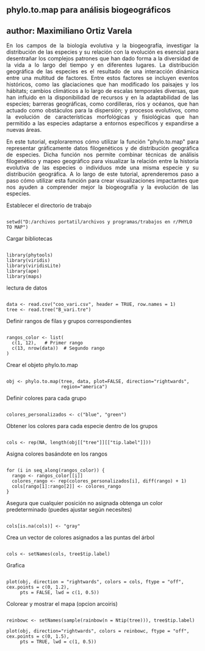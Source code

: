 
## phylo.to.map para análisis biogeográficos
## author: Maximiliano Ortiz Varela

<div style="text-align: justify">
En los campos de la biología evolutiva y la biogeografía, investigar la distribución de las especies y su relación con la evolución es esencial para desentrañar los complejos patrones que han dado forma a la diversidad de la vida a lo largo del tiempo y en diferentes lugares. La distribución geográfica de las especies es el resultado de una interacción dinámica entre una multitud de factores. Entre estos factores se incluyen eventos históricos, como las glaciaciones que han modificado los paisajes y los hábitats; cambios climáticos a lo largo de escalas temporales diversas, que han influido en la disponibilidad de recursos y en la adaptabilidad de las especies; barreras geográficas, como cordilleras, ríos y océanos, que han actuado como obstáculos para la dispersión; y procesos evolutivos, como la evolución de características morfológicas y fisiológicas que han permitido a las especies adaptarse a entornos específicos y expandirse a nuevas áreas.

En este tutorial, exploraremos cómo utilizar la función "phylo.to.map" para representar gráficamente datos filogenéticos y de distribución geográfica de especies. Dicha función nos permite combinar técnicas de análisis filogenético y mapeo geográfico para visualizar la relación entre la historia evolutiva de las especies o individuos mde una misma especie y su distribución geográfica. A lo largo de este tutorial, aprenderemos paso a paso cómo utilizar esta función para crear visualizaciones impactantes que nos ayuden a comprender mejor la biogeografía y la evolución de las especies. 
</div>

Establecer el directorio de trabajo

```{r setwd, echo=TRUE, message = FALSE}

setwd("D:/archivos portatil/archivos y programas/trabajos en r/PHYLO TO MAP")

```

Cargar bibliotecas

```{r librerias, echo=TRUE, message = FALSE}

library(phytools)
library(viridis)
library(viridisLite)
library(ape)
library(maps)
```

lectura de datos 

```{r datos, echo=TRUE, message = FALSE, results='asis'}

data <- read.csv("coo_vari.csv", header = TRUE, row.names = 1)
tree <- read.tree("B_vari.tre")
```

Definir rangos de filas y grupos correspondientes

```{r color listas, echo=TRUE}

rangos_color <- list(
  c(1, 12),   # Primer rango
  c(13, nrow(data))  # Segundo rango
)

```

Crear el objeto phylo.to.map

```{r obj, echo=TRUE, message = FALSE}

obj <- phylo.to.map(tree, data, plot=FALSE, direction="rightwards",
                    region="america")
```

Definir colores para cada grupo

```{r colores, echo=TRUE}

colores_personalizados <- c("blue", "green")
```

Obtener los colores para cada especie dentro de los grupos

```{r colores asignacion, echo=TRUE}

cols <- rep(NA, length(obj[["tree"]][["tip.label"]]))

```

Asigna colores basándote en los rangos

```{r for, echo=TRUE}

for (i in seq_along(rangos_color)) {
  rango <- rangos_color[[i]]
  colores_rango <- rep(colores_personalizados[i], diff(rango) + 1)
  cols[rango[1]:rango[2]] <- colores_rango
}
```

Asegura que cualquier posición no asignada obtenga un color predeterminado (puedes ajustar según necesites)

```{r color opcion, echo=TRUE}

cols[is.na(cols)] <- "gray"

```

Crea un vector de colores asignados a las puntas del árbol

```{r vector color, echo=TRUE}

cols <- setNames(cols, tree$tip.label)
```

Grafica

```{r grafica, echo=TRUE}

plot(obj, direction = "rightwards", colors = cols, ftype = "off", cex.points = c(0, 1.2),
     pts = FALSE, lwd = c(1, 0.5))
```

Colorear y mostrar el mapa (opcion arcoiris)

```{r grafica alternativa, echo=TRUE}

reinbowc <- setNames(sample(rainbow(n = Ntip(tree))), tree$tip.label)

plot(obj, direction="rightwards", colors = reinbowc, ftype = "off", cex.points = c(0, 1.5),
     pts = TRUE, lwd = c(1, 0.5))
```

